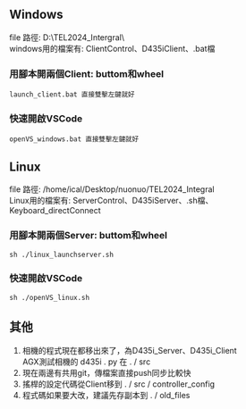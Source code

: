 ## Windows
file 路徑: D:\TEL2024_Intergral\  
windows用的檔案有: ClientControl、D435iClient、.bat檔
### 用腳本開兩個Client: buttom和wheel
    launch_client.bat 直接雙擊左鍵就好
### 快速開啟VSCode
    openVS_windows.bat 直接雙擊左鍵就好

## Linux
file 路徑: /home/ical/Desktop/nuonuo/TEL2024_Integral  
Linux用的檔案有: ServerControl、D435iServer、.sh檔、Keyboard_directConnect
### 用腳本開兩個Server: buttom和wheel
    sh ./linux_launchserver.sh
### 快速開啟VSCode
    sh ./openVS_linux.sh

## 其他
1. 相機的程式現在都移出來了，為D435i_Server、D435i_Client  
AGX測試相機的 d435i . py 在 . / src
2. 現在兩邊有共用git，傳檔案直接push同步比較快
3. 搖桿的設定代碼從Client移到 . / src / controller_config
4. 程式碼如果要大改，建議先存副本到 . / old_files